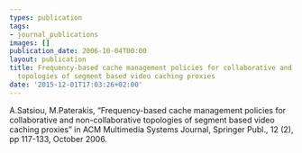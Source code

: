 ```yaml
---
types: publication
tags:
- journal_publications
images: []
publication_date: 2006-10-04T00:00
layout: publication
title: Frequency-based cache management policies for collaborative and non-collaborative
  topologies of segment based video caching proxies
date: '2015-12-01T17:03:26+02:00'
---
```

<p>A.Satsiou, M.Paterakis, “Frequency-based cache management policies for collaborative and non-collaborative topologies of segment based video caching proxies” in ACM Multimedia Systems Journal, Springer Publ., 12 (2), pp 117-133, October 2006.</p>
